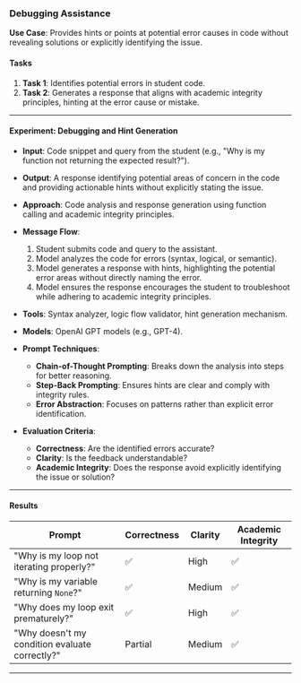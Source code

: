 ### **Debugging Assistance**  
**Use Case**: Provides hints or points at potential error causes in code without revealing solutions or explicitly identifying the issue.  

#### **Tasks**  
1. **Task 1**: Identifies potential errors in student code.  
2. **Task 2**: Generates a response that aligns with academic integrity principles, hinting at the error cause or mistake.  

---

#### **Experiment: Debugging and Hint Generation**  

- **Input**: Code snippet and query from the student (e.g., "Why is my function not returning the expected result?").  
- **Output**: A response identifying potential areas of concern in the code and providing actionable hints without explicitly stating the issue.  
- **Approach**: Code analysis and response generation using function calling and academic integrity principles.  
- **Message Flow**:  
  1. Student submits code and query to the assistant.  
  2. Model analyzes the code for errors (syntax, logical, or semantic).  
  3. Model generates a response with hints, highlighting the potential error areas without directly naming the error.  
  4. Model ensures the response encourages the student to troubleshoot while adhering to academic integrity principles.  

- **Tools**: Syntax analyzer, logic flow validator, hint generation mechanism.  
- **Models**: OpenAI GPT models (e.g., GPT-4).  
- **Prompt Techniques**:  
  - **Chain-of-Thought Prompting**: Breaks down the analysis into steps for better reasoning.  
  - **Step-Back Prompting**: Ensures hints are clear and comply with integrity rules.  
  - **Error Abstraction**: Focuses on patterns rather than explicit error identification.  

- **Evaluation Criteria**:  
  - **Correctness**: Are the identified errors accurate?  
  - **Clarity**: Is the feedback understandable?  
  - **Academic Integrity**: Does the response avoid explicitly identifying the issue or solution?  

---

#### **Results**  

| **Prompt**                            | **Correctness** | **Clarity** | **Academic Integrity** |  
|---------------------------------------|-----------------|-------------|-------------------------|  
| "Why is my loop not iterating properly?" | ✅               | High        | ✅                      |  
| "Why is my variable returning `None`?"   | ✅               | Medium      | ✅                      |  
| "Why does my loop exit prematurely?"    | ✅               | High        | ✅                      |  
| "Why doesn't my condition evaluate correctly?" | Partial          | Medium      | ✅                      |  

---